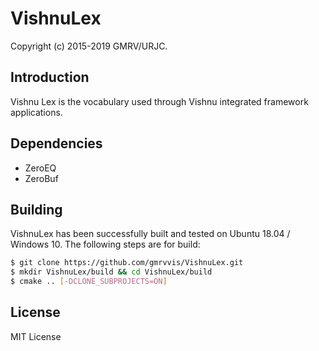 # VishnuLex
Copyright (c) 2015-2019 GMRV/URJC.

## Introduction

Vishnu Lex is the vocabulary used through Vishnu integrated framework 
applications.

## Dependencies

* ZeroEQ
* ZeroBuf

## Building

VishnuLex has been successfully built and tested on Ubuntu 18.04 / Windows 10.
The following steps are for build:

```bash
$ git clone https://github.com/gmrvvis/VishnuLex.git
$ mkdir VishnuLex/build && cd VishnuLex/build
$ cmake .. [-DCLONE_SUBPROJECTS=ON]
```

## License

MIT License
